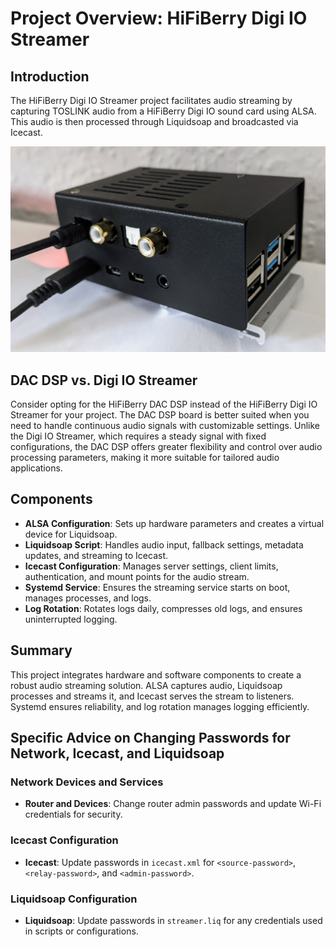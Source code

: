 # Project Overview: HiFiBerry Digi IO Streamer

## Introduction

The HiFiBerry Digi IO Streamer project facilitates audio streaming by capturing
TOSLINK audio from a HiFiBerry Digi IO sound card using ALSA. This audio is
then processed through Liquidsoap and broadcasted via Icecast.

![HifiBery IO Toslink Streamer](doc/hifiberry-io.jpg)

## DAC DSP vs. Digi IO Streamer

Consider opting for the HiFiBerry DAC DSP instead of the HiFiBerry Digi IO
Streamer for your project. The DAC DSP board is better suited when you need to
handle continuous audio signals with customizable settings.  Unlike the Digi IO
Streamer, which requires a steady signal with fixed configurations, the DAC DSP
offers greater flexibility and control over audio processing parameters, making
it more suitable for tailored audio applications.

## Components

- **ALSA Configuration**: Sets up hardware parameters and creates a virtual
  device for Liquidsoap.
- **Liquidsoap Script**: Handles audio input, fallback settings, metadata
  updates, and streaming to Icecast.
- **Icecast Configuration**: Manages server settings, client limits,
  authentication, and mount points for the audio stream.
- **Systemd Service**: Ensures the streaming service starts on boot, manages
  processes, and logs.
- **Log Rotation**: Rotates logs daily, compresses old logs, and ensures
  uninterrupted logging.

## Summary

This project integrates hardware and software components to create a robust
audio streaming solution. ALSA captures audio, Liquidsoap processes and streams
it, and Icecast serves the stream to listeners. Systemd ensures reliability,
and log rotation manages logging efficiently.

## Specific Advice on Changing Passwords for Network, Icecast, and Liquidsoap

### Network Devices and Services

- **Router and Devices**: Change router admin passwords and update Wi-Fi
  credentials for security.

### Icecast Configuration

- **Icecast**: Update passwords in `icecast.xml` for `<source-password>`,
  `<relay-password>`, and `<admin-password>`.

### Liquidsoap Configuration

- **Liquidsoap**: Update passwords in `streamer.liq` for any credentials used
  in scripts or configurations.

